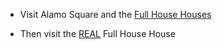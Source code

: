  * Visit Alamo Square and the [Full House Houses](http://www.yelp.com/biz/alamo-square-san-francisco)

 * Then visit the [REAL](http://blog.sfgate.com/scavenger/2009/09/03/the-full-house-address-1709-broderick-party-of-five-digs-for-sale/) Full House House
